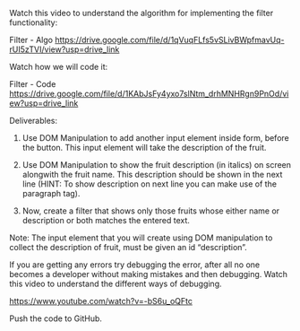 Watch this video to understand the algorithm for implementing the filter functionality:

Filter - Algo   https://drive.google.com/file/d/1qVuqFLfs5vSLivBWpfmavUq-rUI5zTVI/view?usp=drive_link



Watch how we will code it:

Filter - Code   https://drive.google.com/file/d/1KAbJsFy4yxo7slNtm_drhMNHRgn9PnOd/view?usp=drive_link



Deliverables:

1. Use DOM Manipulation to add another input element inside form, before the button. This input element will take the description of the fruit.

2. Use DOM Manipulation to show the fruit description (in italics) on screen alongwith the fruit name. This description should be shown in the next line (HINT: To show description on next line you can make use of the paragraph tag).

3. Now, create a filter that shows only those fruits whose either name or description or both matches the entered text.



Note: The input element that you will create using DOM manipulation to collect the description of fruit, must be given an id “description”.



If you are getting any errors try debugging the error, after all no one becomes a developer without making mistakes and then debugging. Watch this video to understand the different ways of debugging.

https://www.youtube.com/watch?v=-bS6u_oQFtc

Push the code to GitHub.